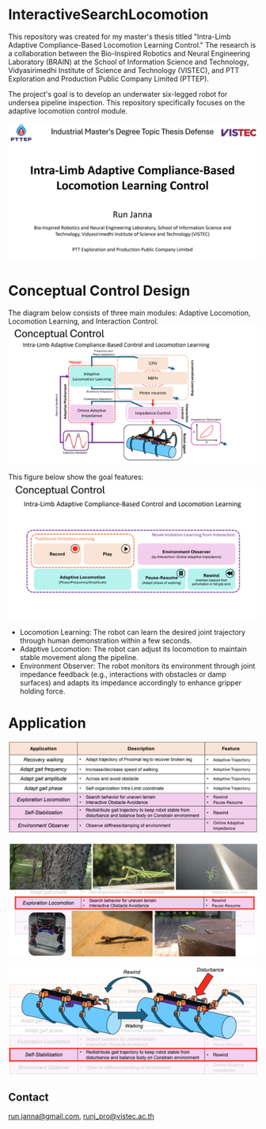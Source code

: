 # InteractiveSearchLocomotion

This repository was created for my master's thesis titled "Intra-Limb Adaptive Compliance-Based Locomotion Learning Control." The research is a collaboration between the Bio-Inspired Robotics and Neural Engineering Laboratory (BRAIN) at the School of Information Science and Technology, Vidyasirimedhi Institute of Science and Technology (VISTEC), and PTT Exploration and Production Public Company Limited (PTTEP).

The project's goal is to develop an underwater six-legged robot for undersea pipeline inspection. This repository specifically focuses on the adaptive locomotion control module.

![alt text](/pic/cover.png)


# Conceptual Control Design
The diagram below consists of three main modules: Adaptive Locomotion, Locomotion Learning, and Interaction Control.
![alt text](/pic/conceptual_control.png)

This figure below show the goal features:
![alt text](/pic/conceptual_control_2.png)

- Locomotion Learning: The robot can learn the desired joint trajectory through human demonstration within a few seconds.
- Adaptive Locomotion: The robot can adjust its locomotion to maintain stable movement along the pipeline.
- Environment Observer: The robot monitors its environment through joint impedance feedback (e.g., interactions with obstacles or damp surfaces) and adapts its impedance accordingly to enhance gripper holding force.


# Application
![alt text](pic/application.png)

![alt text](pic/explore_loco.png)

![alt text](pic/self_stabilize.png)

## Contact
run.janna@gmail.com, runj_pro@vistec.ac.th